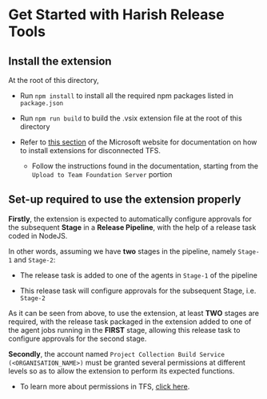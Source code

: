 
# Get Started with Harish Release Tools

## Install the extension

At the root of this directory,

* Run `npm install` to install all the required npm packages listed in `package.json`

* Run `npm run build` to build the .vsix extension file at the root of this directory

* Refer to [this section](https://docs.microsoft.com/en-us/azure/devops/marketplace/get-tfs-extensions?view=tfs-2018#install-extensions-for-disconnected-tfs) of the Microsoft website for documentation on how to install extensions for disconnected TFS.

  * Follow the instructions found in the documentation, starting from the `Upload to Team Foundation Server` portion

## Set-up required to use the extension properly

__Firstly__, the extension is expected to automatically configure approvals for the subsequent __Stage__ in a __Release Pipeline__, with the help of a release task coded in NodeJS.

In other words, assuming we have __two__ stages in the pipeline, namely `Stage-1` and `Stage-2`:

* The release task is added to one of the agents in `Stage-1` of the pipeline

* This release task will configure approvals for the subsequent Stage, i.e. `Stage-2`

As it can be seen from above, to use the extension, at least __TWO__ stages are required, with the release task packaged in the extension added to one of the agent jobs running in the __FIRST__ stage, allowing this release task to configure approvals for the second stage.

__Secondly__, the account named `Project Collection Build Service (<ORGANISATION_NAME>)` must be granted several permissions at different levels so as to allow the extension to perform its expected functions.

* To learn more about permissions in TFS, [click here](https://docs.microsoft.com/en-us/azure/devops/organizations/security/about-permissions?view=tfs-2018).
